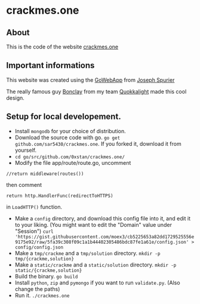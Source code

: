 # crackmes.one
## About
This is the code of the website [crackmes.one](https://crackmes.one)

## Important informations
This website was created using the [GoWebApp](https://github.com/josephspurrier/gowebapp) from [Joseph Spurier](https://github.com/josephspurrier)

The really famous guy [Bonclay](https://twitter.com/mpgn_x64) from my team [Quokkalight](https://quokkalight.ninja) made this cool design.

## Setup for local developement.
* Install `mongodb` for your choice of distribution.
* Download the source code with go. `go get github.com/sar5430/crackmes.one`. If you forked it, download it from yourself.
* `cd go/src/github.com/0xstan/crackmes.one/`
* Modify the file app/route/route.go, uncomment 
```
//return middleware(routes())
```  
then comment  
```
return http.HandlerFunc(redirectToHTTPS)
```
in `LoadHTTP()` function.
* Make a `config` directory, and download this config file into it, and edit it to your liking. (You might want to edit the "Domain" value under "Session")
`curl 'https://gist.githubusercontent.com/moex3/cb5225653a82dd1729525556e9175e92/raw/5fa39c308f09c1a1b44402305486bdc87fe1a61e/config.json' > config/config.json`
* Make a `tmp/crackme` and a `tmp/solution` directory. `mkdir -p tmp/{crackme,solution}`
* Make a `static/crackme` and a `static/solution` directory. `mkdir -p static/{crackme,solution}`
* Build the binary. `go build`
* Install `python`, `zip` and `pymongo` if you want to run `validate.py`. (Also change the paths)
* Run it. `./crackmes.one`
